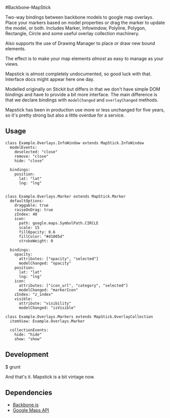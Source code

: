 #Backbone-MapStick

Two-way bindings between backbone models to google map overlays. Place your markers based on model properties or drag the marker to update the model, or both. Includes Marker, Infowindow, Polyline, Polygon, Rectangle, Circle and some useful overlay collection machinery.

Also supports the use of Drawing Manager to place or draw new bound elements.

The effect is to make your map elements _almost_ as easy to manage as your views.

Mapstick is almost completely undocumented, so good luck with that. Interface docs might appear here one day.

Modelled originally on Stickit but differs in that we don't have simple DOM bindings and have to provide a bit more interface.
The main difference is that we declare bindings with `modelChanged` and `overlayChanged` methods.

Mapstick has been in production use more or less unchanged for five years, so it's pretty strong but also a little
overdue for a service.


## Usage

    class Example.Overlays.InfoWindow extends MapStick.InfoWindow
      modelEvents:
        deselected: "close"
        remove: "close"
        hide: "close"

      bindings:
        position:
          lat: "lat"
          lng: "lng"


    class Example.Overlays.Marker extends MapStick.Marker
      defaultOptions:
        draggable: true
        raiseOnDrag: true
        zIndex: 40
        icon:
          path: google.maps.SymbolPath.CIRCLE
          scale: 15
          fillOpacity: 0.6
          fillColor: "#d1005d"
          strokeWeight: 0

      bindings:
        opacity:
          attributes: ["opacity", "selected"]
          modelChanged: "opacity"
        position:
          lat: "lat"
          lng: "lng"
        icon:
          attributes: ["icon_url", "category", "selected"]
          modelChanged: "markerIcon"
        zIndex: "z_index"
        visible:
          attribute: "visibility"
          modelChanged: "isVisible"

    class Example.Overlays.Markers extends MapStick.OverlayCollection
      itemView: Example.Overlays.Marker

      collectionEvents:
        hide: "hide"
        show: "show"



## Development

$ grunt

And that's it. Mapstick is a bit vintage now.

## Dependencies

- [Backbone.js](http://backbonejs.org/)
- [Google Maps API](https://developers.google.com/maps/documentation/javascript/)
